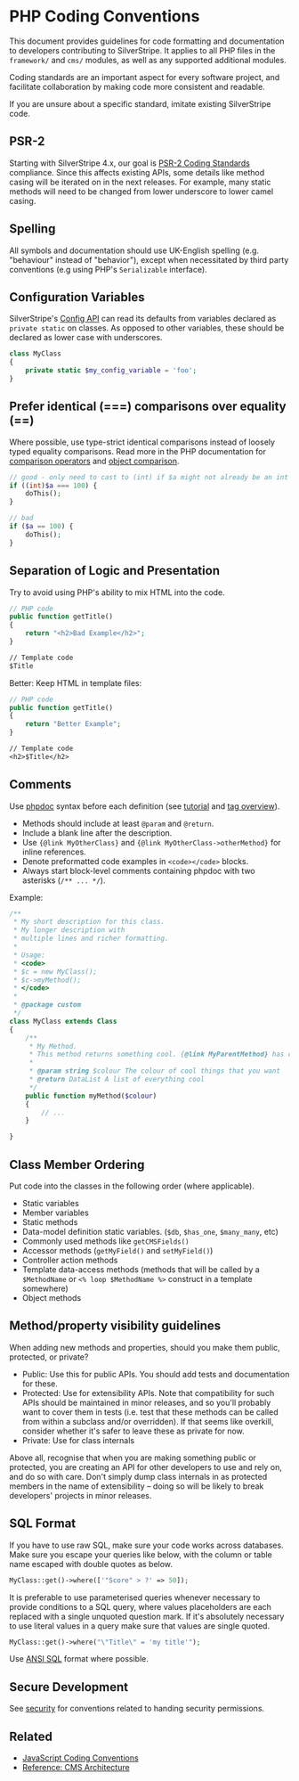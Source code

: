 # PHP Coding Conventions

This document provides guidelines for code formatting and documentation
to developers contributing to SilverStripe. It applies to all PHP files
in the `framework/` and `cms/` modules, as well as any supported additional modules.

Coding standards are an important aspect for every software project,
and facilitate collaboration by making code more consistent and readable.

If you are unsure about a specific standard, imitate existing SilverStripe code.

## PSR-2

Starting with SilverStripe 4.x, our goal is [PSR-2 Coding Standards](http://www.php-fig.org/psr/psr-2/) compliance.
Since this affects existing APIs, some details like method casing will be iterated on in the next releases.
For example, many static methods will need to be changed from lower underscore to lower camel casing. 
 
## Spelling

All symbols and documentation should use UK-English spelling (e.g. "behaviour" instead of "behavior"),
except when necessitated by third party conventions (e.g using PHP's `Serializable` interface).

## Configuration Variables

SilverStripe's [Config API]() can read its defaults from variables declared as `private static` on classes.
As opposed to other variables, these should be declared as lower case with underscores.


```php
class MyClass
{
    private static $my_config_variable = 'foo';
}
```

## Prefer identical (===) comparisons over equality (==)

Where possible, use type-strict identical comparisons instead of loosely typed equality comparisons.
Read more in the PHP documentation for [comparison operators](http://php.net/manual/en/language.operators.comparison.php) and [object comparison](http://php.net/manual/en/language.oop5.object-comparison.php).


```php
// good - only need to cast to (int) if $a might not already be an int
if ((int)$a === 100) {
    doThis();
}

// bad
if ($a == 100) {
    doThis();
}
```

## Separation of Logic and Presentation

Try to avoid using PHP's ability to mix HTML into the code.


```php
// PHP code
public function getTitle() 
{
    return "<h2>Bad Example</h2>";
}
```

```ss
// Template code
$Title
```

Better: Keep HTML in template files:


```php
// PHP code
public function getTitle() 
{
    return "Better Example";
}
```

```ss
// Template code
<h2>$Title</h2>
```

## Comments

Use [phpdoc](http://phpdoc.org/) syntax before each definition (see [tutorial](http://manual.phpdoc.org/HTMLSmartyConverter/HandS/phpDocumentor/tutorial_phpDocumentor.quickstart.pkg.html)
and [tag overview](http://manual.phpdoc.org/HTMLSmartyConverter/HandS/phpDocumentor/tutorial_tags.pkg.html)).

 * Methods should include at least `@param` and `@return`.
 * Include a blank line after the description.
 * Use `{@link MyOtherClass}` and `{@link MyOtherClass->otherMethod}` for inline references.
 * Denote preformatted code examples in `<code></code>` blocks.
 * Always start block-level comments containing phpdoc with two asterisks (`/** ... */`).

Example:


```php
/**
 * My short description for this class.
 * My longer description with
 * multiple lines and richer formatting.
 *
 * Usage:
 * <code>
 * $c = new MyClass();
 * $c->myMethod();
 * </code>
 *
 * @package custom
 */
class MyClass extends Class
{
    /**
     * My Method.
     * This method returns something cool. {@link MyParentMethod} has other cool stuff in it.
     *
     * @param string $colour The colour of cool things that you want
     * @return DataList A list of everything cool
     */
    public function myMethod($colour)
    {
        // ...
    }

}
```

## Class Member Ordering

Put code into the classes in the following order (where applicable).

 *  Static variables
 *  Member variables
 *  Static methods
 *  Data-model definition static variables.  (`$db`, `$has_one`, `$many_many`, etc)
 *  Commonly used methods like `getCMSFields()`
 *  Accessor methods (`getMyField()` and `setMyField()`)
 *  Controller action methods
 *  Template data-access methods (methods that will be called by a `$MethodName` or `<% loop $MethodName %>` construct in a template somewhere)
 *  Object methods
 
## Method/property visibility guidelines

When adding new methods and properties, should you make them public, protected, or private?

 * Public: Use this for public APIs. You should add tests and documentation for these.
 * Protected: Use for extensibility APIs. Note that compatibility for such APIs should be maintained in minor releases, and so you'll probably want to cover them in tests (i.e. test that these methods can be called from within a subclass and/or overridden). If that seems like overkill, consider whether it's safer to leave these as private for now.
 * Private: Use for class internals

Above all, recognise that when you are making something public or protected, you are creating an API for other developers to use and rely on, and do so with care. Don't simply dump class internals in as protected members in the name of extensibility – doing so will be likely to break developers' projects in minor releases.

## SQL Format

If you have to use raw SQL, make sure your code works across databases. Make sure you escape your queries like below,
with the column or table name escaped with double quotes as below.


```php
MyClass::get()->where(['"Score" > ?' => 50]);

```

It is preferable to use parameterised queries whenever necessary to provide conditions
to a SQL query, where values placeholders are each replaced with a single unquoted question mark.
If it's absolutely necessary to use literal values in a query make sure that values
are single quoted.


```php
MyClass::get()->where("\"Title\" = 'my title'");
```

Use [ANSI SQL](http://en.wikipedia.org/wiki/SQL#Standardization) format where possible.

## Secure Development

See [security](/developer_guides/security) for conventions related to handing security permissions.

## Related

 * [JavaScript Coding Conventions](/contributing/javascript_coding_conventions)
 * [Reference: CMS Architecture](/developer_guides/customising_the_admin_interface/cms_architecture)
